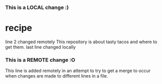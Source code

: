 ### This is a LOCAL change :)

# recipe
line 2 changed remotely
This repository is about tasty tacos and where to get them.
last line changed locally

### This is a REMOTE change :O  
This line is added remotely in an attempt to try to get a merge to occur when changes are made to different lines in a file.
